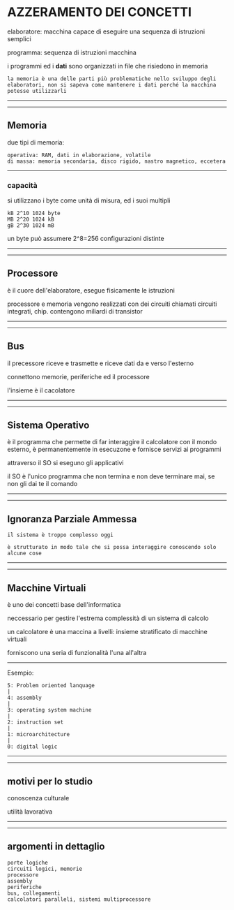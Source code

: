 # AZZERAMENTO DEI CONCETTI

elaboratore: macchina capace di eseguire una sequenza di istruzioni semplici

programma: sequenza di istruzioni macchina

i programmi ed i **dati** sono organizzati in file che risiedono in memoria

    la memoria è una delle parti più problematiche nello sviluppo degli elaboratori, non si sapeva come mantenere i dati perché la macchina potesse utilizzarli

---
---
## Memoria
due tipi di memoria:

    operativa: RAM, dati in elaborazione, volatile
    di massa: memoria secondaria, disco rigido, nastro magnetico, eccetera

---

### capacità

si utilizzano i byte come unità di misura, ed i suoi multipli

    kB 2^10 1024 byte
    MB 2^20 1024 kB
    gB 2^30 1024 mB

un byte può assumere 2^8=256 configurazioni distinte

---
---
## Processore

è il cuore dell'elaboratore, esegue fisicamente le istruzioni

processore e memoria vengono realizzati con dei circuiti chiamati circuiti integrati, chip. contengono miliardi di transistor

---
---
## Bus

il precessore riceve e trasmette e riceve dati da e verso l'esterno

connettono memorie, periferiche ed il processore

l'insieme è il cacolatore

---
---

## Sistema Operativo

è il programma che permette di far interaggire il calcolatore con il mondo esterno, è permanentemente in esecuzone e fornisce servizi ai programmi

attraverso il SO si eseguno gli applicativi

il SO è l'unico programma che non termina e non deve terminare mai, se non gli dai te il comando

---
---

## Ignoranza Parziale Ammessa

    il sistema è troppo complesso oggi

    è strutturato in modo tale che si possa interaggire conoscendo solo alcune cose



---
---

## Macchine Virtuali

è uno dei concetti base dell'informatica

neccessario per gestire l'estrema complessità di un sistema di calcolo

un calcolatore è una maccina a livelli: insieme stratificato di macchine virtuali

forniscono una seria di funzionalità l'una all'altra

---
Esempio:

    5: Problem oriented lanquage
    |
    4: assembly
    |
    3: operating system machine
    |
    2: instruction set
    |
    1: microarchitecture
    |
    0: digital logic

---
---
## motivi per lo studio

conoscenza culturale

utilità lavorativa

---
---

## argomenti in dettaglio

    porte logiche
    circuiti logici, memorie
    processore
    assembly
    periferiche
    bus, collegamenti
    calcolatori paralleli, sistemi multiprocessore